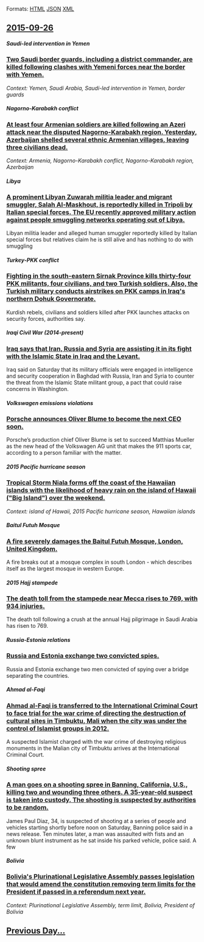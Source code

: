 
Formats: [HTML](2015/09/26/index.html)  [JSON](2015/09/26/index.json)  [XML](2015/09/26/index.xml)  

## [2015-09-26](/news/2015/09/26/index.md)

##### Saudi-led intervention in Yemen
### [Two Saudi border guards, including a district commander, are killed following clashes with Yemeni forces near the border with Yemen. ](/news/2015/09/26/two-saudi-border-guards-including-a-district-commander-are-killed-following-clashes-with-yemeni-forces-near-the-border-with-yemen.md)
_Context: Yemen, Saudi Arabia, Saudi-led intervention in Yemen, border guards_

##### Nagorno-Karabakh conflict
### [At least four Armenian soldiers are killed following an Azeri attack near the disputed Nagorno-Karabakh region. Yesterday, Azerbaijan shelled several ethnic Armenian villages, leaving three civilians dead. ](/news/2015/09/26/at-least-four-armenian-soldiers-are-killed-following-an-azeri-attack-near-the-disputed-nagorno-karabakh-region-yesterday-azerbaijan-shelle.md)
_Context: Armenia, Nagorno-Karabakh conflict, Nagorno-Karabakh region, Azerbaijan_

##### Libya
### [A prominent Libyan Zuwarah militia leader and migrant smuggler, Salah Al-Maskhout, is reportedly killed in Tripoli by Italian special forces. The EU recently approved military action against people smuggling networks operating out of Libya. ](/news/2015/09/26/a-prominent-libyan-zuwarah-militia-leader-and-migrant-smuggler-salah-al-maskhout-is-reportedly-killed-in-tripoli-by-italian-special-forces.md)
Libyan militia leader and alleged human smuggler reportedly killed by Italian special forces but relatives claim he is still alive and has nothing to do with smuggling

##### Turkey-PKK conflict
### [Fighting in the south-eastern Sirnak Province kills thirty-four PKK militants, four civilians, and two Turkish soldiers. Also, the Turkish military conducts airstrikes on PKK camps in Iraq's northern Dohuk Governorate. ](/news/2015/09/26/fighting-in-the-south-eastern-aa-rnak-province-kills-thirty-four-pkk-militants-four-civilians-and-two-turkish-soldiers-also-the-turkish.md)
Kurdish rebels, civilians and soldiers killed after PKK launches attacks on security forces, authorities say.

##### Iraqi Civil War (2014-present)
### [Iraq says that Iran, Russia and Syria are assisting it in its fight with the Islamic State in Iraq and the Levant. ](/news/2015/09/26/iraq-says-that-iran-russia-and-syria-are-assisting-it-in-its-fight-with-the-islamic-state-in-iraq-and-the-levant.md)
Iraq said on Saturday that its military officials were engaged in intelligence and security cooperation in Baghdad with Russia, Iran and Syria to counter the threat from the Islamic State militant group, a pact that could raise concerns in Washington.

##### Volkswagen emissions violations
### [Porsche announces Oliver Blume to become the next CEO soon. ](/news/2015/09/26/porsche-announces-oliver-blume-to-become-the-next-ceo-soon.md)
Porsche’s production chief Oliver Blume is set to succeed Matthias Mueller as the new head of the Volkswagen AG unit that makes the 911 sports car, according to a person familiar with the matter.

##### 2015 Pacific hurricane season
### [Tropical Storm Niala forms off the coast of the Hawaiian islands with the likelihood of heavy rain on the island of Hawaii ("Big Island") over the weekend. ](/news/2015/09/26/tropical-storm-niala-forms-off-the-coast-of-the-hawaiian-islands-with-the-likelihood-of-heavy-rain-on-the-island-of-hawaii-big-island-ov.md)
_Context: island of Hawaii, 2015 Pacific hurricane season, Hawaiian islands_

##### Baitul Futuh Mosque
### [A fire severely damages the Baitul Futuh Mosque, London, United Kingdom. ](/news/2015/09/26/a-fire-severely-damages-the-baitul-futuh-mosque-london-united-kingdom.md)
A fire breaks out at a mosque complex in south London - which describes itself as the largest mosque in western Europe.

##### 2015 Hajj stampede
### [The death toll from the stampede near Mecca rises to 769, with 934 injuries. ](/news/2015/09/26/the-death-toll-from-the-stampede-near-mecca-rises-to-769-with-934-injuries.md)
The death toll following a crush at the annual Hajj pilgrimage in Saudi Arabia has risen to 769. 

##### Russia-Estonia relations
### [Russia and Estonia exchange two convicted spies. ](/news/2015/09/26/russia-and-estonia-exchange-two-convicted-spies.md)
Russia and Estonia exchange two men convicted of spying over a bridge separating the countries.

##### Ahmad al-Faqi
### [Ahmad al-Faqi is transferred to the International Criminal Court to face trial for the war crime of directing the destruction of cultural sites in Timbuktu, Mali when the city was under the control of Islamist groups in 2012. ](/news/2015/09/26/ahmad-al-faqi-is-transferred-to-the-international-criminal-court-to-face-trial-for-the-war-crime-of-directing-the-destruction-of-cultural-si.md)
A suspected Islamist charged with the war crime of destroying religious monuments in the Malian city of Timbuktu arrives at the International Criminal Court.

##### Shooting spree
### [A man goes on a shooting spree in Banning, California, U.S., killing two and wounding three others. A 35-year-old suspect is taken into custody. The shooting is suspected by authorities to be random. ](/news/2015/09/26/a-man-goes-on-a-shooting-spree-in-banning-california-u-s-killing-two-and-wounding-three-others-a-35-year-old-suspect-is-taken-into-cust.md)
James Paul Diaz, 34, is suspected of shooting at a series of people and vehicles starting shortly before noon on Saturday, Banning police said in a news release. Ten minutes later, a man was assaulted with fists and an unknown blunt instrument as he sat inside his parked vehicle, police said. A few

##### Bolivia
### [Bolivia's Plurinational Legislative Assembly passes legislation that would amend the constitution removing term limits for the President if passed in a referendum next year. ](/news/2015/09/26/bolivia-s-plurinational-legislative-assembly-passes-legislation-that-would-amend-the-constitution-removing-term-limits-for-the-president-if.md)
_Context: Plurinational Legislative Assembly, term limit, Bolivia, President of Bolivia_

## [Previous Day...](/news/2015/09/25/index.md)

